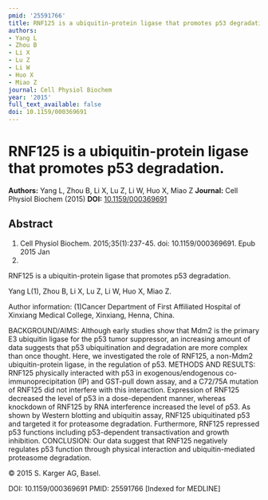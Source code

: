 ```yaml
---
pmid: '25591766'
title: RNF125 is a ubiquitin-protein ligase that promotes p53 degradation.
authors:
- Yang L
- Zhou B
- Li X
- Lu Z
- Li W
- Huo X
- Miao Z
journal: Cell Physiol Biochem
year: '2015'
full_text_available: false
doi: 10.1159/000369691
---
```


# RNF125 is a ubiquitin-protein ligase that promotes p53 degradation.
**Authors:** Yang L, Zhou B, Li X, Lu Z, Li W, Huo X, Miao Z
**Journal:** Cell Physiol Biochem (2015)
**DOI:** [10.1159/000369691](https://doi.org/10.1159/000369691)

## Abstract

1. Cell Physiol Biochem. 2015;35(1):237-45. doi: 10.1159/000369691. Epub 2015 Jan
 9.

RNF125 is a ubiquitin-protein ligase that promotes p53 degradation.

Yang L(1), Zhou B, Li X, Lu Z, Li W, Huo X, Miao Z.

Author information:
(1)Cancer Department of First Affiliated Hospital of Xinxiang Medical College, 
Xinxiang, Henna, China.

BACKGROUND/AIMS: Although early studies show that Mdm2 is the primary E3 
ubiquitin ligase for the p53 tumor suppressor, an increasing amount of data 
suggests that p53 ubiquitination and degradation are more complex than once 
thought. Here, we investigated the role of RNF125, a non-Mdm2 ubiquitin-protein 
ligase, in the regulation of p53.
METHODS AND RESULTS: RNF125 physically interacted with p53 in 
exogenous/endogenous co-immunoprecipitation (IP) and GST-pull down assay, and a 
C72/75A mutation of RNF125 did not interfere with this interaction. Expression 
of RNF125 decreased the level of p53 in a dose-dependent manner, whereas 
knockdown of RNF125 by RNA interference increased the level of p53. As shown by 
Western blotting and ubiquitin assay, RNF125 ubiquitinated p53 and targeted it 
for proteasome degradation. Furthermore, RNF125 repressed p53 functions 
including p53-dependent transactivation and growth inhibition.
CONCLUSION: Our data suggest that RNF125 negatively regulates p53 function 
through physical interaction and ubiquitin-mediated proteasome degradation.

© 2015 S. Karger AG, Basel.

DOI: 10.1159/000369691
PMID: 25591766 [Indexed for MEDLINE]
